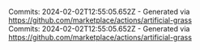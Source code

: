 Commits: 2024-02-02T12:55:05.652Z - Generated via https://github.com/marketplace/actions/artificial-grass
<br>
Commits: 2024-02-02T12:55:05.652Z - Generated via https://github.com/marketplace/actions/artificial-grass
<br>
